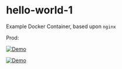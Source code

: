# hello-world-1
Example Docker Container, based upon `nginx`


Prod:

[![Demo](https://cdn.uffizzi.com/demo-button.svg)](https://app.uffizzi.com/demo/github.com/NealArw/hello-world-1)



[![Demo](https://cdn.uffizzi.com/demo-button.svg)](https://pr-1148-deployment-32736-uffizzi-platform.app.uffizzi.com/demo/github.com/ALEXANCHESSS/hello-world-1)
